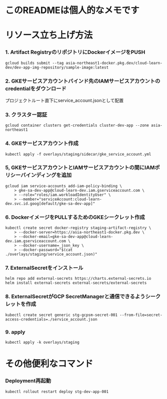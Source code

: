 # このREADMEは個人的なメモです

# リソース立ち上げ方法
### 1. Artifact RegistryのリポジトリにDockerイメージをPUSH
``` shell
gcloud builds submit --tag asia-northeast1-docker.pkg.dev/cloud-learn-dev/dev-app-img-repository/sample-image:latest
```

### 2. GKEサービスアカウントバインド先のIAMサービスアカウントのcredentialをダウンロード
プロジェクトルート直下にservice_account.jsonとして配置

### 3. クラスター認証
``` shell
gcloud container clusters get-credentials cluster-dev-app --zone asia-northeast1
```

### 4. GKEサービスアカウント作成
``` shell
kubectl apply -f overlays/staging/sidecar/gke_service_account.yml
```

### 5, GKEサービスアカウントとIAMサービスアカウントの間にIAMポリシーバインディングを追加
``` shell
gcloud iam service-accounts add-iam-policy-binding \
    > gke-sa-dev-app@cloud-learn-dev.iam.gserviceaccount.com \
    > --role="roles/iam.workloadIdentityUser" \
    > --member="serviceAccount:cloud-learn-dev.svc.id.goog[default/gke-sa-dev-app]"
```

### 6. DockerイメージをPULLするためのGKEシークレット作成
``` shell
kubectl create secret docker-registry staging-artifact-registry \
    > --docker-server=https://asia-northeast1-docker.pkg.dev \
    > --docker-email=gke-sa-dev-app@cloud-learn-dev.iam.gserviceaccount.com \
    > --docker-username=_json_key \
    > --docker-password="$(cat ./overlays/staging/service_account.json)"
```

### 7. ExternalSecretをインストール
``` shell
helm repo add external-secrets https://charts.external-secrets.io
helm install external-secrets external-secrets/external-secrets
```

### 8. ExternalSecretがGCP SecretManagerと通信できるようシークレットを作成
``` shell
kubectl create secret generic stg-gcpsm-secret-001 --from-file=secret-access-credentials=./service_account.json
```

### 9. apply
``` shell
kubectl apply -k overlays/staging
```

# その他便利なコマンド
### Deployment再起動
``` shell
kubectl rollout restart deploy stg-dev-app-001
```
